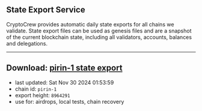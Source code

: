 ## State Export Service
CryptoCrew provides automatic daily state exports for all chains we validate. State export files can be used as genesis files and are a snapshot of the current blockchain state, including all validators, accounts, balances and delegations.

---
**Download: [pirin-1 state export](https://dl-eu2.ccvalidators.com/SERVICE/nolus/pirin-1_export_8964291.json)**
---

- last updated: Sat Nov 30 2024 01:53:59
- chain id: `pirin-1`
- export height: `8964291`
- use for: airdrops, local tests, chain recovery
